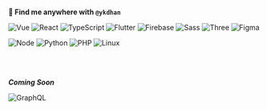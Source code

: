 <br/>

**👋 Find me anywhere with `@ykdhan`**

![Vue](https://img.shields.io/badge/Vue-41b883?style=flat&logo=vuedotjs&logoColor=white)
![React](https://img.shields.io/badge/React-61DAFB?style=flat&logo=react&logoColor=black)
![TypeScript](https://img.shields.io/badge/TypeScript-3178C6?style=flat&logo=typescript&logoColor=white)
![Flutter](https://img.shields.io/badge/Flutter-61c9f9?style=flat&logo=flutter&logoColor=white)
![Firebase](https://img.shields.io/badge/Firebase-FFCA28?style=flat&logo=firebase&logoColor=black)
![Sass](https://img.shields.io/badge/Sass-CC6699?style=flat&logo=sass&logoColor=white)
![Three](https://img.shields.io/badge/Three-000000?style=flat&logo=threedotjs&logoColor=white)
![Figma](https://img.shields.io/badge/Figma-F24E1E?style=flat&logo=figma&logoColor=white)

![Node](https://img.shields.io/badge/Node-339933?style=flat&logo=nodedotjs&logoColor=white)
![Python](https://img.shields.io/badge/Python-3776AB?style=flat&logo=python&logoColor=white)
![PHP](https://img.shields.io/badge/PHP-777BB4?style=flat&logo=php&logoColor=white)
![Linux](https://img.shields.io/badge/Linux-FCC624?style=flat&logo=linux&logoColor=black)

<br/><br/>

***Coming Soon***

![GraphQL](https://img.shields.io/badge/GraphQL-E10098?style=flat&logo=graphql&logoColor=white)

<br/>

